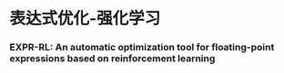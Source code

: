 # 表达式优化-强化学习
### EXPR-RL: An automatic optimization tool for floating-point expressions based on reinforcement learning